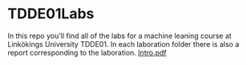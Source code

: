 # TDDE01Labs
In this repo you'll find all of the labs for a machine leaning course at Linkökings University TDDE01.
In each laboration folder there is also a report corresponding to the laboration.
[Intro.pdf](https://github.com/Wojak27/TDDE01Labs/blob/master/Lab1/Assignment2/Report_Lab1.pdf)
